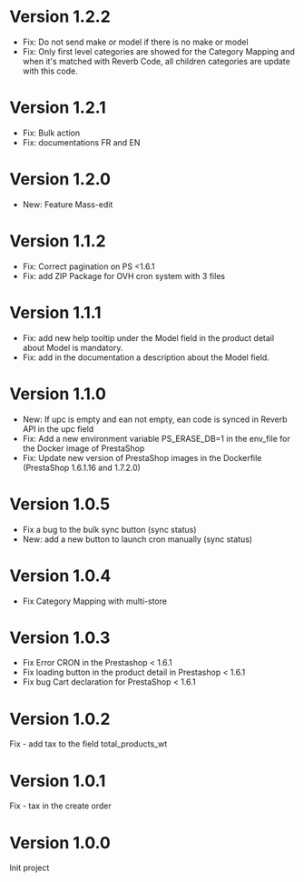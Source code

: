 # Version 1.2.2

- Fix: Do not send make or model if there is no make or model
- Fix: Only first level categories are showed for the Category Mapping and when it's matched with Reverb Code, all children categories are update with this code.

# Version 1.2.1

- Fix: Bulk action
- Fix: documentations FR and EN

# Version 1.2.0

- New: Feature Mass-edit

# Version 1.1.2

- Fix: Correct pagination on PS <1.6.1
- Fix: add ZIP Package for OVH cron system with 3 files

# Version 1.1.1

- Fix: add new help tooltip under the Model field in the product detail about Model is mandatory.
- Fix: add in the documentation a description about the Model field.

# Version 1.1.0

- New: If upc is empty and ean not empty, ean code is synced in Reverb API in the upc field
- Fix: Add a new environment variable PS_ERASE_DB=1 in the env_file for the Docker image of PrestaShop
- Fix: Update new version of PrestaShop images in the Dockerfile (PrestaShop 1.6.1.16 and 1.7.2.0)

# Version 1.0.5

- Fix a bug to the bulk sync button (sync status)
- New: add a new button to launch cron manually (sync status)

# Version 1.0.4

- Fix Category Mapping with multi-store

# Version 1.0.3

- Fix Error CRON in the Prestashop < 1.6.1
- Fix loading button in the product detail in Prestashop < 1.6.1
- Fix bug Cart declaration for PrestaShop < 1.6.1

# Version 1.0.2

Fix - add tax to the field total_products_wt


# Version 1.0.1

Fix - tax in the create order

# Version 1.0.0

Init project
